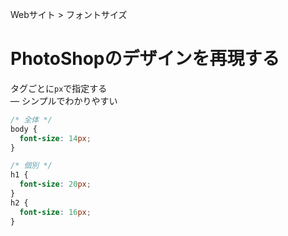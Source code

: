 Webサイト > フォントサイズ
# PhotoShopのデザインを再現する
タグごとに```px```で指定する  
― シンプルでわかりやすい  

```css
/* 全体 */
body {
  font-size: 14px;
}

/* 個別 */
h1 {
  font-size: 20px;
}
h2 {
  font-size: 16px;
}
```
